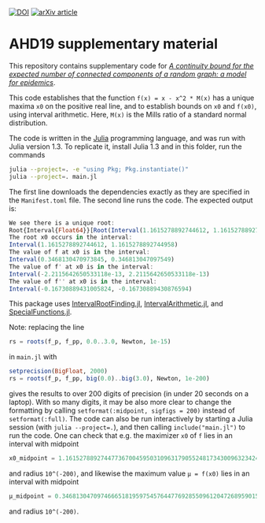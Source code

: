 [![DOI](https://zenodo.org/badge/227002903.svg)](https://zenodo.org/badge/latestdoi/227002903)
[![arXiv article](https://img.shields.io/badge/article-arXiv%3A1912.05599-B31B1B)](https://arxiv.org/abs/1912.05599)

# AHD19 supplementary material

This repository contains supplementary code for [*A continuity bound for the expected number of connected components of a random graph: a model for epidemics*](https://arxiv.org/abs/1912.05599).

This code establishes that the function `f(x) = x - x^2 * M(x)` has a unique
maxima `x0` on the positive real line, and to establish bounds on `x0` and
`f(x0)`, using interval arithmetic. Here, `M(x)` is the Mills ratio of a
standard normal distribution.

The code is written in the [Julia](https://julialang.org/) programming language,
and was run with Julia version 1.3. To replicate it, install Julia 1.3 and in
this folder, run the commands

```bash
julia --project=. -e "using Pkg; Pkg.instantiate()"
julia --project=. main.jl
```

The first line downloads the dependencies exactly as they are specified in the
`Manifest.toml` file. The second line runs the code. The expected output is:

```julia
We see there is a unique root:
Root{Interval{Float64}}[Root(Interval(1.1615278892744612, 1.1615278892744958), :unique)]
The root x0 occurs in the interval:
Interval(1.1615278892744612, 1.1615278892744958)
The value of f at x0 is in the interval:
Interval(0.3468130470973845, 0.346813047097549)
The value of f' at x0 is in the interval:
Interval(-2.2115642650533118e-13, 2.2115642650533118e-13)
The value of f'' at x0 is in the interval:
Interval(-0.16730889431005824, -0.16730889430876594)
```

This package uses
[IntervalRootFinding.jl](https://github.com/JuliaIntervals/IntervalRootFinding.jl),
[IntervalArithmetic.jl](https://github.com/JuliaIntervals/IntervalArithmetic.jl),
and [SpecialFunctions.jl](https://github.com/JuliaMath/SpecialFunctions.jl).

Note: replacing the line

```julia
rs = roots(f_p, f_pp, 0.0..3.0, Newton, 1e-15)
```

in `main.jl` with

```julia
setprecision(BigFloat, 2000)
rs = roots(f_p, f_pp, big(0.0)..big(3.0), Newton, 1e-200)
```

gives the results to over 200 digits of precision (in under 20 seconds on a
laptop). With so many digits, it may be also more clear to change the formatting
by calling `setformat(:midpoint, sigfigs = 200)` instead of `setformat(:full)`.
The code can also be run interactively by starting a Julia session (with `julia --project=.`),
and then calling `include("main.jl")` to run the code. One can
check that e.g. the maximizer `x0` of `f` lies in an interval with midpoint

```julia
x0_midpoint = 1.1615278892744773670045950310963179055248173430096323424769955414382269171608731946077556127298357168401180625744295360417841176365395298299362693004595909274105907300177015449413811557016397489604206
```

and radius `10^(-200)`, and likewise the maximum value `μ = f(x0)` lies in an
interval with midpoint

```julia
μ_midpoint = 0.34681304709746665181959754576447769285509612047268959015695819176107030519709316551907071207639500027888189518938144470631572427308431734016794687095581930366434405144098077187902614048928981046477308
```

and radius `10^(-200)`.
